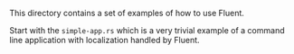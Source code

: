 This directory contains a set of examples
of how to use Fluent.

Start with the `simple-app.rs` which is a very
trivial example of a command line application
with localization handled by Fluent.
